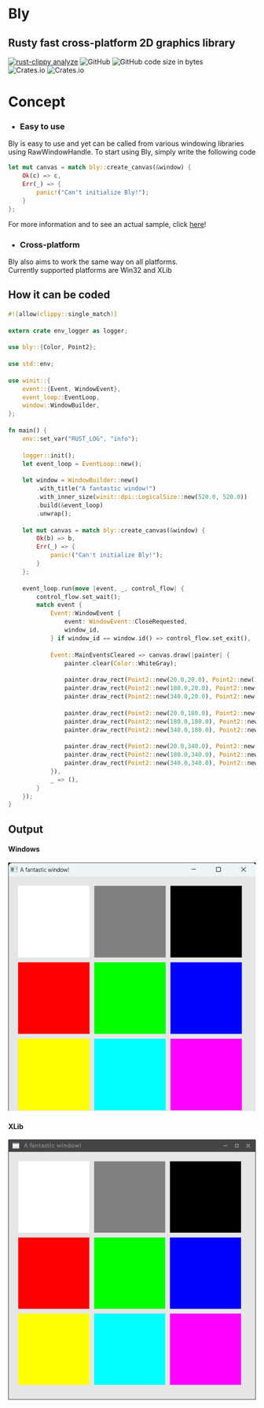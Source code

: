 # Bly
## Rusty fast cross-platform 2D graphics library
[![rust-clippy analyze](https://github.com/Lattexshz/Bly/actions/workflows/rust-clippy.yml/badge.svg)](https://github.com/Lattexshz/Bly/actions/workflows/rust-clippy.yml)
![GitHub](https://img.shields.io/github/license/Lattexshz/Bly)
![GitHub code size in bytes](https://img.shields.io/github/languages/code-size/Lattexshz/Bly)  
![Crates.io](https://img.shields.io/crates/v/Bly)
![Crates.io](https://img.shields.io/crates/d/Bly)

# Concept
 - ### Easy to use
   
 Bly is easy to use and yet can be called from various windowing libraries using RawWindowHandle.
 To start using Bly, simply write the following code

```rust
let mut canvas = match bly::create_canvas(&window) {
    Ok(c) => c,
    Err(_) => {
        panic!("Can't initialize Bly!");
    }
};
```
For more information and to see an actual sample, click [here](https://github.com/Lattexshz/Bly/blob/documentation/bly/examples/tiles.rs)!

- ### Cross-platform

Bly also aims to work the same way on all platforms.  
Currently supported platforms are Win32 and XLib

## How it can be coded
```Rust
#![allow(clippy::single_match)]

extern crate env_logger as logger;

use bly::{Color, Point2};

use std::env;

use winit::{
    event::{Event, WindowEvent},
    event_loop::EventLoop,
    window::WindowBuilder,
};

fn main() {
    env::set_var("RUST_LOG", "info");

    logger::init();
    let event_loop = EventLoop::new();

    let window = WindowBuilder::new()
        .with_title("A fantastic window!")
        .with_inner_size(winit::dpi::LogicalSize::new(520.0, 520.0))
        .build(&event_loop)
        .unwrap();

    let mut canvas = match bly::create_canvas(&window) {
        Ok(b) => b,
        Err(_) => {
            panic!("Can't initialize Bly!");
        }
    };

    event_loop.run(move |event, _, control_flow| {
        control_flow.set_wait();
        match event {
            Event::WindowEvent {
                event: WindowEvent::CloseRequested,
                window_id,
            } if window_id == window.id() => control_flow.set_exit(),

            Event::MainEventsCleared => canvas.draw(|painter| {
                painter.clear(Color::WhiteGray);

                painter.draw_rect(Point2::new(20.0,20.0), Point2::new(150.0,150.0), Color::Rgba(1.0, 1.0, 1.0, 1.0));
                painter.draw_rect(Point2::new(180.0,20.0), Point2::new(150.0,150.0), Color::Rgba(0.5, 0.5, 0.5, 1.0));
                painter.draw_rect(Point2::new(340.0,20.0), Point2::new(150.0,150.0), Color::Rgba(0.0, 0.0, 0.0, 1.0));

                painter.draw_rect(Point2::new(20.0,180.0), Point2::new(150.0,150.0), Color::Rgba(1.0, 0.0, 0.0, 1.0));
                painter.draw_rect(Point2::new(180.0,180.0), Point2::new(150.0,150.0), Color::Rgba(0.0, 1.0, 0.0, 1.0));
                painter.draw_rect(Point2::new(340.0,180.0), Point2::new(150.0,150.0), Color::Rgba(0.0, 0.0, 1.0, 1.0));

                painter.draw_rect(Point2::new(20.0,340.0), Point2::new(150.0,150.0), Color::Rgba(1.0, 1.0, 0.0, 1.0));
                painter.draw_rect(Point2::new(180.0,340.0), Point2::new(150.0,150.0), Color::Rgba(0.0, 1.0, 1.0, 1.0));
                painter.draw_rect(Point2::new(340.0,340.0), Point2::new(150.0,150.0), Color::Rgba(1.0, 0.0, 1.0, 1.0));
            }),
            _ => (),
        }
    });
}

```

## Output
#### Windows
![windows](res/img/tiles_windows.png)
#### XLib
![xlib](res/img/tiles_xlib.png)
